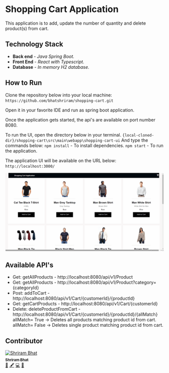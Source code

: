 # Shopping Cart Application
This application is to add, update the number of quantity and delete product(s) from cart.

## Technology Stack
* **Back end**  -   *Java Spring Boot.*
* **Front End** -   *React with Typescript.*
* **Database**  -   *In memory H2 database.*

## How to Run

Clone the repository below into your local machine:
`https://github.com/bhatshriram/shopping-cart.git`

Open it in your favorite IDE and run as spring boot application.

Once the application gets started, the api's are available on port number 8080.

To run the UI, open the directory below in your terminal.
`{local-cloned-dir}/shopping-cart\src\main\webapp\shopping-cart-ui`
And type the commands below:
`npm install` - To install dependencies.
`npm start`   - To run the application.

The application UI will be available on the URL below:
`http://localhost:3000/`
 
![shopping-cart-application](https://raw.githubusercontent.com/bhatshriram/shopping-cart/master/shopping-cart.gif)

## Available API's

* Get: getAllProducts           - http://localhost:8080/api/v1/Product
* Get: getAllProducts           - http://localhost:8080/api/v1/Product?category={categoryId}
* Post: addToCart               - http://localhost:8080/api/v1/Cart/{customerId}/{productId}
* Get: getCartProducts          - http://localhost:8080/api/v1/Cart/{customerId}
* Delete: deleteProductFromCart - http://localhost:8080/api/v1/Cart/{customerId}/{productId}/{allMatch}
                                  allMatch= True -> Deletes all products matching product id from cart.
                                  allMatch= False -> Deletes single product matching product id from cart.
                                  
## Contributor

<div>
<a href="https://github.com/bhatshriram"><img 
src="https://avatars1.githubusercontent.com/u/47271680?v=4" 
width="100px;" alt="Shriram Bhat"/><br /><sub><b>Shriram Bhat</b></sub></a><br />
<a href="#" title="Ideas, Planning">🤔</a> 
<a href="#" title="Content">🖋</a>
<a href="#" title="Code">💻</a>
<a href="#" title="Bug reports">🐛</a>
</div>